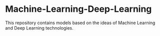 # Machine-Learning-Deep-Learning

This repository contains models based on the ideas of Machine Learning and Deep Learning technologies.
